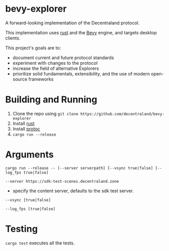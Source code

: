 # bevy-explorer

A forward-looking implementation of the Decentraland protocol.

This implementation uses [rust](https://www.rust-lang.org/) and the [Bevy](https://bevyengine.org) engine, and targets desktop clients.

This project's goals are to:
- document current and future protocol standards
- experiment with changes to the protocol
- increase the field of alternative Explorers
- prioritize solid fundamentals, extensibility, and the use of modern open-source frameworks

# Building and Running

1. Clone the repo using `git clone https://github.com/decentraland/bevy-explorer`
2. Install [rust](https://www.rust-lang.org/tools/install)
3. Install [protoc](https://github.com/protocolbuffers/protobuf/releases)
4. `cargo run --release`

# Arguments

`cargo run --release -- [--server serverpath] [--vsync true|false] [--log_fps true|false]`

`--server https://sdk-test-scenes.decentraland.zone`
- specify the content server, defaults to the sdk test server.

`--vsync [true|false]`

`--log_fps [true|false]`

# Testing

`cargo test` executes all the tests.